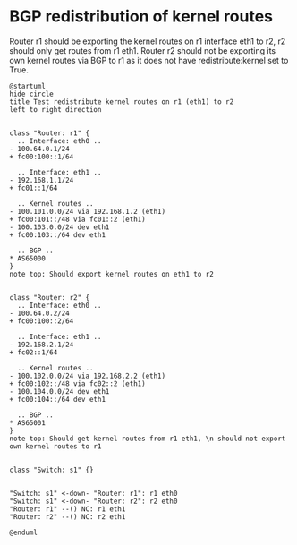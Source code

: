 # BGP redistribution of kernel routes

Router r1 should be exporting the kernel routes on r1 interface eth1 to r2, r2 should only get routes from r1 eth1. Router
r2 should not be exporting its own kernel routes via BGP to r1 as it does not have redistribute:kernel set to True.


```plantuml
@startuml
hide circle
title Test redistribute kernel routes on r1 (eth1) to r2
left to right direction


class "Router: r1" {
  .. Interface: eth0 ..
- 100.64.0.1/24
+ fc00:100::1/64

  .. Interface: eth1 ..
- 192.168.1.1/24
+ fc01::1/64

  .. Kernel routes ..
- 100.101.0.0/24 via 192.168.1.2 (eth1)
+ fc00:101::/48 via fc01::2 (eth1)
- 100.103.0.0/24 dev eth1
+ fc00:103::/64 dev eth1

  .. BGP ..
* AS65000
}
note top: Should export kernel routes on eth1 to r2


class "Router: r2" {
  .. Interface: eth0 ..
- 100.64.0.2/24
+ fc00:100::2/64

  .. Interface: eth1 ..
- 192.168.2.1/24
+ fc02::1/64

  .. Kernel routes ..
- 100.102.0.0/24 via 192.168.2.2 (eth1)
+ fc00:102::/48 via fc02::2 (eth1)
- 100.104.0.0/24 dev eth1
+ fc00:104::/64 dev eth1

  .. BGP ..
* AS65001
}
note top: Should get kernel routes from r1 eth1, \n should not export own kernel routes to r1


class "Switch: s1" {}


"Switch: s1" <-down- "Router: r1": r1 eth0
"Switch: s1" <-down- "Router: r2": r2 eth0
"Router: r1" --() NC: r1 eth1
"Router: r2" --() NC: r2 eth1

@enduml
```

